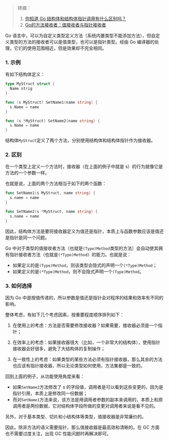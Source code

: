 > 转摘：
> 
> 1. [你知道 Go 结构体和结构体指针调用有什么区别吗？](https://mp.weixin.qq.com/s/g-D_eVh-8JaIoRne09bJ3Q)
> 2. [Go的方法接收者：值接收者与指针接收者](https://mp.weixin.qq.com/s/_duDs0oHc_z_p--3OoIfVw)

Go 语言中，可以为自定义类型定义方法（系统内置类型不能添加方法），但自定义类型的方法的接收者可以是值类型，也可以是指针类型。经由 Go 编译器的处理，它们的使用范围相近，但是效果却不完全相同。

### 1. 示例

有如下结构体定义：

```go
type MyStruct struct {
  Name strig
}

func (s MyStruct) SetName1(name string) {
  s.Name = name
}

func (s *MyStruct) SetName2(name string) {
  s.Name = name
}
```

结构体`MyStruct`定义了两个方法，分别使用结构体和结构体指针作为接收器。

### 2. 区别

在一个类型上定义一个方法时，接收器（在上面的例子中就是 s）的行为就像它是方法的一个参数一样。

也就是说，上面的两个方法相当于如下的两个函数：

```go
func SetName1(s MyStruct, name string) {
  s.name = name
}

func SetName2(s *MyStruct, name string) {
  s.name = name
}
```

因此，结构体方法是要将接收器定义为值还是指针，本质上与函数参数应该是值还是指针是同一个问题。

Go 中对于类型的值接收者方法（也就是`(Type)Method`类型的方法）会自动使其拥有指针接收者方法（也就是`(*Type)Method`）的能力。也就是说：

* 如果定义的是`(Type)Method`，则该类型会隐式的声明一个`(*Type)Method`；
* 如果定义的是`(*Type)Method`，则不会隐式声明一个`(Type)Method`。

### 3. 如何选择

因为 Go 中是按值传递的，所以参数是值还是指针会对程序的结果和效率有不同的影响。

整体考虑，有如下几个考虑因素，按重要程度顺序排列如下：

1. 在使用上的考虑：方法是否需要修改接收器？如果需要，接收器必须是一个指针；

2. 在效率上的考虑：如果接收器很大（比如，一个非常大的结构体），使用指针接收器会好很多，避免了大结构体的复制操作；

3. 在一致性上的考虑：如果类型的某些方法必须有指针接收器，那么其余的方法也应该有指针接收器，所以无论类型如何使用，方法集都是一致的。

回到上面的例子，从功能使用角度来看：

* 如果`SetName2`方法修改了 s 的字段值，调用者是可以看到这些变更的，因为是指针引用，本质上是修改同一份数据；
* 而对`SetName1`方法来说，该方法是用调用者参数的副本来调用的，本质上和原调用者是两份数据，它对结构体字段所做的变更对调用者来说是看不见的。

另外，对于基本类型、切片和小结构体等类型，值接收器是非常廉价的。

因此。除非方法的语义需要指针，那么值接收器是最高效和清晰的。在 GC 方面也不需要过度关注，出现 GC 性能问题时再解决即可。

